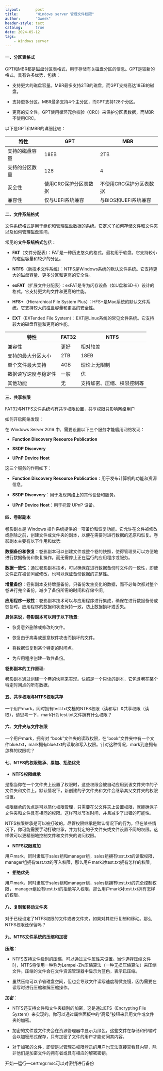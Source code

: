```yaml
---
layout:       post
title:        "Windows server 管理文件权限"
author:       "Gweek"
header-style: text
catalog:      true
date: 2024-05-12
tags:
    - Windows server
---
```


#### **一、分区表格式**

GPT和MBR都是磁盘分区表格式，用于存储有关磁盘分区的信息。GPT是较新的格式，具有许多优势，包括：

- 支持更大的磁盘容量。MBR最多支持2TB的磁盘，而GPT支持高达18EB的磁盘。

- 支持更多分区。MBR最多支持4个主分区，而GPT支持128个分区。

- 更高的安全性。GPT使用循环冗余校验（CRC）来保护分区表数据，而MBR不使用CRC。

以下是GPT和MBR的详细比较：

| **特性**       | **GPT**               | **MBR**                 |
| -------------- | --------------------- | ----------------------- |
| 支持的磁盘容量 | 18EB                  | 2TB                     |
| 支持的分区数量 | 128                   | 4                       |
| 安全性         | 使用CRC保护分区表数据 | 不使用CRC保护分区表数据 |
| 兼容性         | 仅与UEFI系统兼容      | 与BIOS和UEFI系统兼容    |

#### **二、文件系统格式**

文件系统格式是用于组织和管理磁盘数据的系统。它定义了如何存储文件和文件夹以及如何管理磁盘空间。

常见的**文件系统格式**包括：

- **FAT**（文件分配表）：FAT是一种历史悠久的格式，最初用于软盘。它支持较小的磁盘容量和较少的分区。

- **NTFS**（新技术文件系统）：NTFS是Windows系统的默认文件系统。它支持更大的磁盘容量、更多分区和更高的安全性。

- **exFAT**（扩展文件分配表）：exFAT是专为闪存设备（如U盘和SD卡）设计的格式。它支持更大的文件和更高的性能。

- **HFS+**（Hierarchical File System Plus）：HFS+是Mac系统的默认文件系统。它支持较大的磁盘容量和更高的安全性。

- **EXT**（EXTended File System）：EXT是Linux系统的常见文件系统。它支持较大的磁盘容量和更高的性能。

| **特性**             | **FAT32** | **NTFS**                   |
| -------------------- | --------- | -------------------------- |
| 兼容性               | 更好      | 相对较差                   |
| 支持的最大分区大小   | 2TB       | 18EB                       |
| 单个文件最大支持     | 4GB       | 理论上无限制               |
| 数据读写速度与稳定性 | 一般      | 优                         |
| 其他功能             | 无        | 支持加密、压缩、权限控制等 |

#### **三、共享权限**

FAT32与NTFS文件系统均有共享权限设置，共享权限只影响网络用户

如何开启网络发现：

在 Windows Server 2016 中，需要设置以下三个服务才能启用网络发现：

- **Function Discovery Resource Publication**

- **SSDP Discovery**

- **UPnP Device Host**

这三个服务的作用如下：

- **Function Discovery Resource Publication**：用于发布计算机的功能和资源信息。

- **SSDP Discovery**：用于发现网络上的其他设备和服务。

- **UPnP Device Host**：用于托管 UPnP 设备。

#### **四、卷影副本**

卷影副本是 Windows 操作系统提供的一项备份和恢复功能。它允许在文件被修改或删除之前，创建文件或文件夹的副本，以便在需要时进行数据的还原和恢复。卷影副本主要有以下作用和优势:

**数据备份和恢复**：卷影副本可以创建文件或整个卷的快照，使得管理员可以方便地进行数据备份和恢复操作，而无需停止正在运行的应用程序或服务。

**数据一致性**：通过卷影副本技术，可以确保在进行数据备份时文件的一致性，即使文件正在被访问或修改，也可以保证备份数据的完整性。

**增量备份**：卷影副本支持增量备份，只备份发生变化的数据，而不必每次都对整个卷进行完全备份，减少了备份所需的时间和存储空间。

**应用程序一致性**：卷影副本技术可以与应用程序进行集成，确保在进行数据备份或恢复时，应用程序的数据和状态保持一致，防止数据损坏或丢失。

**具体来说，卷影副本可以用于以下场景:**

- 恢复意外删除或修改的文件。

- 恢复由于病毒或恶意软件攻击而损坏的文件。

- 将数据恢复到某个特定的时间点。

- 为应用程序创建一致性备份。

**卷影副本的工作原理:**

卷影副本通过创建一个卷的快照来实现。快照是一个只读的副本，它包含卷在某个特定时间点的所有数据。

#### 五、共享权限与NTFS权限共存

一个用户mark，同时拥有test.txt文档的NTFS权限（读和写）&共享权限（读取），请思考一下，mark针对test.txt文件拥有什么权限？

 

#### 六、文件夹与文件权限

一个用户mark，拥有对 “book”文件夹的读取权限，在“book”文件夹中有一个文件blue.txt，mark拥有blue.txt的读取和写入权限。针对这种情况，mark到底拥有怎样的权限呢？

 

#### 七、NTFS的权限继承、累加、拒绝优先

- **NTFS权限继承**

是指当你在一个文件夹上设置了权限时，这些权限会被自动应用到该文件夹中的子文件夹和文件上。默认情况下，新创建的子文件夹和文件会继承其父文件夹的权限设置。

权限继承的优点是可以简化权限管理，只需要在父文件夹上设置权限，就能确保子文件夹和文件具有相同的权限。这样可以节省时间，并且减少了出错的可能性。

NTFS权限继承是可以被打破的。尽管权限继承是默认情况下的行为，但在某些情况下，你可能需要手动打破继承，并为特定的子文件夹或文件设置不同的权限。这样做可以更精细地控制文件和文件夹的访问权限。

- **NTFS权限累加**

用户mark，同时隶属于sales组和manager组，sales组拥有test.txt的读取权限，manager组拥有test.txt的写入权限，那么用户mark对test.txt拥有怎样的权限。

- **拒绝优先**

用户mark，同时隶属于sales组和manager组，sales组拥有test.txt的完全控制权限， manager组设有test.txt的拒绝写入权限，那么用户mark对test.txt拥有怎样的权限。

#### 八、复制和移动文件夹

对于已经设定了NTFS权限的文件或者文件夹，如果对其进行复制和移动。那么NTFS权限还保留吗？

#### 九、NTFS文件系统的压缩和加密

**压缩**：

- NTFS支持文件级别的压缩，可以通过文件属性来设置。当你选择压缩文件时，NTFS将使用一种称为Lempel-Ziv压缩算法（一种无损压缩算法）来压缩文件。压缩的文件会在文件资源管理器中显示为蓝色，表示已压缩。

- 虽然压缩可以节省磁盘空间，但也会导致文件读写速度稍微变慢，因为需要在读写时进行压缩和解压缩操作。

**加密**：

- NTFS还支持文件和文件夹级别的加密，这是通过EFS（Encrypting File System）来实现的。你可以通过属性面板中的“高级”按钮来启用文件或文件夹的加密。

- 加密的文件或文件夹会在资源管理器中显示为绿色。这些文件在存储和传输时会以加密形式保存，只有加密了文件的用户才能访问其内容。

- 对于加密的文件，即使是以管理员权限登录的用户也无法直接查看其内容，除非他们是加密文件的拥有者或具有相应的解密密钥。

开始—运行—certmgr.msc可以对密钥进行备份
